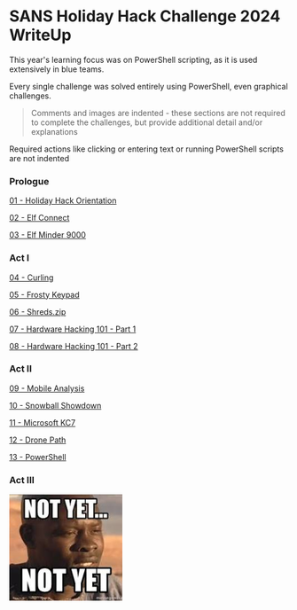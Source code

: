 
# SANS Holiday Hack Challenge 2024 WriteUp

This year's learning focus was on PowerShell scripting, as it is used extensively in blue teams.

Every single challenge was solved entirely using PowerShell, even graphical challenges.

> Comments and images are indented - these sections are not required to complete the challenges, but provide additional detail and/or explanations

Required actions like clicking or entering text or running PowerShell scripts are not indented

### Prologue

[01 - Holiday Hack Orientation](_Prologue/01%20-%20Holiday%20Hack%20Orientation.md)

[02 - Elf Connect](_Prologue/02%20-%20Elf%20Connect.md)

[03 - Elf Minder 9000](_Prologue/03%20-%20Elf%20Minder%209000.md)

### Act I

[04 - Curling](Act%201/04%20-%20Curling.md)

[05 - Frosty Keypad](Act%201/05%20-%20Frosty%20Keypad.md)

[06 - Shreds.zip](Act%201/06%20-%20Shreds.zip.md)

[07 - Hardware Hacking 101 - Part 1](Act%201/07%20-%20Hardware%20Hacking%20101%20-%20Part%201.md)

[08 - Hardware Hacking 101 - Part 2](Act%201/08%20-%20Hardware%20Hacking%20101%20-%20Part%202.md)

### Act II

[09 - Mobile Analysis](Act%202/09%20-%20Mobile%20Analysis.md)

[10 - Snowball Showdown](Act%202/10%20-%20Snowball%20Showdown.md)

[11 - Microsoft KC7](Act%202/11%20-%20Microsoft%20KC7.md)

[12 - Drone Path](Act%202/12%20-%20Drone%20Path.md)

[13 - PowerShell](Act%202/13%20-%20PowerShell.md)

### Act III

![](attachments/not_yet.jpg)




